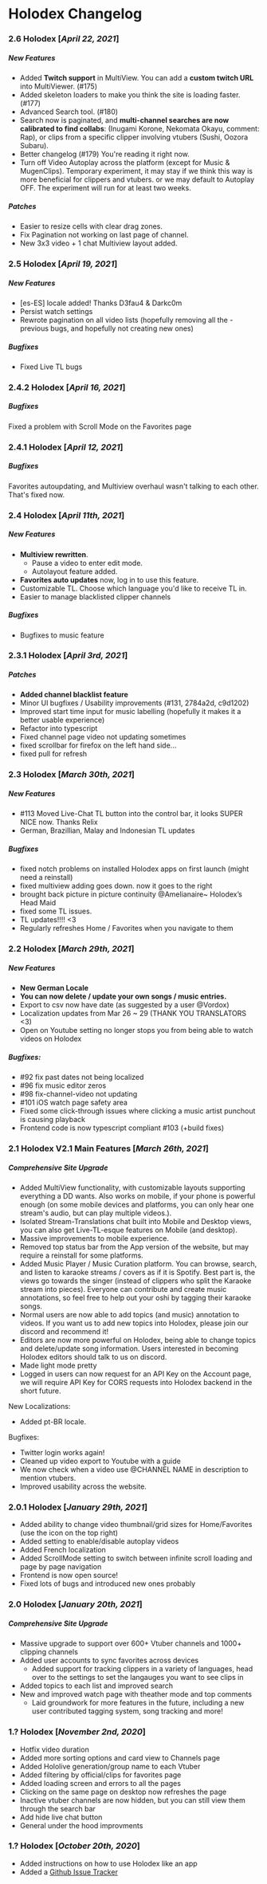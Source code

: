 # Holodex Changelog

### 2.6 Holodex [*April 22, 2021*]
##### New Features
- Added **Twitch support** in MultiView. You can add a **custom twitch URL** into MultiViewer. (#175)
- Added skeleton loaders to make you think the site is loading faster. (#177)
- Advanced Search tool. (#180)
- Search now is paginated, and **multi-channel searches are now calibrated to find collabs**: (Inugami Korone, Nekomata Okayu, comment: Rap), or clips from a specific clipper involving vtubers (Sushi, Oozora Subaru).
- Better changelog (#179) You're reading it right now.
- Turn off Video Autoplay across the platform (except for Music & MugenClips). Temporary experiment, it may stay if we think this way is more beneficial for clippers and vtubers. or we may default to Autoplay OFF. The experiment will run for at least two weeks.

##### Patches
- Easier to resize cells with clear drag zones.
- Fix Pagination not working on last page of channel.
- New 3x3 video + 1 chat Multiview layout added.



### 2.5 Holodex [*April 19, 2021*]
##### New Features
- [es-ES] locale added! Thanks D3fau4 & Darkc0m
- Persist watch settings
- Rewrote pagination on all video lists (hopefully removing all the - previous bugs, and hopefully not creating new ones)
##### Bugfixes
- Fixed Live TL bugs


### 2.4.2 Holodex [*April 16, 2021*]
##### Bugfixes
Fixed a problem with Scroll Mode on the Favorites page


### 2.4.1 Holodex [*April 12, 2021*]
##### Bugfixes
Favorites autoupdating, and Multiview overhaul wasn't talking to each other. That's fixed now.


### 2.4 Holodex [*April 11th, 2021*]
##### New Features
- **Multiview rewritten**.
   - Pause a video to enter edit mode.
   - Autolayout feature added.
- **Favorites auto updates** now, log in to use this feature.
- Customizable TL. Choose which language you'd like to receive TL in.
- Easier to manage blacklisted clipper channels
##### Bugfixes
- Bugfixes to music feature



### 2.3.1 Holodex [*April 3rd, 2021*]
##### Patches
- **Added channel blacklist feature**
- Minor UI bugfixes / Usability improvements (#131, 2784a2d, c9d1202)
- Improved start time input for music labelling (hopefully it makes it a better usable experience)
- Refactor into typescript
- Fixed channel page video not updating sometimes
- fixed scrollbar for firefox on the left hand side...
- fixed pull for refresh


### 2.3 Holodex [*March 30th, 2021*]
##### New Features
- #113 Moved Live-Chat TL button into the control bar, it looks SUPER NICE now. Thanks Relix
- German, Brazillian, Malay and Indonesian TL updates

##### Bugfixes
- fixed notch problems on installed Holodex apps on first launch (might need a reinstall)
- fixed multiview adding goes down. now it goes to the right
- brought back picture in picture continuity @Amelianaire~ Holodex’s Head Maid 
- fixed some TL issues.
- TL updates!!!! <3
- Regularly refreshes Home / Favorites when you navigate to them



### 2.2 Holodex [*March 29th, 2021*]
##### New Features
- **New German Locale**
- **You can now delete / update your own songs / music entries.**
- Export to csv now have date (as suggested by a user @Vordox)
- Localization updates from Mar 26 ~ 29 (THANK YOU TRANSLATORS <3)
- Open on Youtube setting no longer stops you from being able to watch videos on Holodex

##### Bugfixes:
- #92 fix past dates not being localized
- #96 fix music editor zeros
- #98 fix-channel-video not updating
- #101 iOS watch page safety area
- Fixed some click-through issues where clicking a music artist punchout is causing playback
- Frontend code is now typescript compliant #103 (+build fixes)

### 2.1 Holodex V2.1 Main Features [*March 26th, 2021*]
##### Comprehensive Site Upgrade
- Added MultiView functionality, with customizable layouts supporting everything a DD wants. Also works on mobile, if your phone is powerful enough (on some mobile devices and platforms, you can only hear one stream's audio, but can play multiple videos.).
- Isolated Stream-Translations chat built into Mobile and Desktop views, you can also get Live-TL-esque features on Mobile (and desktop).
- Massive improvements to mobile experience.
- Removed top status bar from the App version of the website, but may require a reinstall for some platforms.
- Added Music Player / Music Curation platform. You can browse, search, and listen to karaoke streams / covers as if it is Spotify. Best part is, the views go towards the singer (instead of clippers who split the Karaoke stream into pieces). Everyone can contribute and create music annotations, so feel free to help out your oshi by tagging their karaoke songs.
- Normal users are now able to add topics (and music) annotation to videos. If you want us to add new topics into Holodex, please join our discord and recommend it!
- Editors are now more powerful on Holodex, being able to change topics and delete/update song information. Users interested in becoming Holodex editors should talk to us on discord.
- Made light mode pretty
- Logged in users can now request for an API Key on the Account page, we will require API Key for CORS requests into Holodex backend in the short future. 

New Localizations:
- Added pt-BR locale.

Bugfixes:

- Twitter login works again!
- Cleaned up video export to Youtube with a guide
- We now check when a video use @CHANNEL NAME in description to mention vtubers.
- Improved usability across the website.



### 2.0.1 Holodex [*January 29th, 2021*]
- Added ability to change video thumbnail/grid sizes for Home/Favorites (use the icon on the top right)
- Added setting to enable/disable autoplay videos
- Added French localization
- Added ScrollMode setting to switch between infinite scroll loading and page by page navigation
- Frontend is now open source!
- Fixed lots of bugs and introduced new ones probably

                    
                    
                    
### 2.0 Holodex [*January 20th, 2021*]
##### Comprehensive Site Upgrade
 - Massive upgrade to support over 600+ Vtuber channels and 1000+ clipping channels
 - Added user accounts to sync favorites across devices
   - Added support for tracking clippers in a variety of languages, head over to the settings to set the langauges you want to see clips in
 - Added topics to each list and improved search
 - New and improved watch page with theather mode and top comments
   - Laid groundwork for more features in the future, including a new user contributed tagging system, song tracking and more!
                        

### 1.? Holodex [*November 2nd, 2020*]
                    
- Hotfix video duration
- Added more sorting options and card view to Channels page
- Added Hololive generation/group name to each Vtuber
- Added filtering by official/clips for favorites page
- Added loading screen and errors to all the pages
- Clicking on the same page on desktop now refreshes the page
- Inactive vtuber channels are now hidden, but you can still view them through the search bar
- Add hide live chat button
- General under the hood improvments
                    

### 1.? Holodex [*October 20th, 2020*]
- Added instructions on how to use Holodex like an app
- Added a <a href="https://github.com/RiceCakess/Holodex/issues"> Github Issue Tracker </a>

